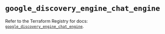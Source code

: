 # `google_discovery_engine_chat_engine`

Refer to the Terraform Registry for docs: [`google_discovery_engine_chat_engine`](https://registry.terraform.io/providers/hashicorp/google/6.30.0/docs/resources/discovery_engine_chat_engine).

